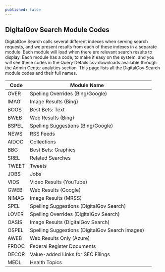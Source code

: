 ```yaml
---
published: false
---
```


## DigitalGov Search Module Codes

DigitalGov Search calls several different indexes when serving search requests, and we present results from each of these indexes in a separate module. Each module will load when there are relevant search results to display. Each module has a code, to make it easy on the system, and you will see these codes in the Query Details csv downloads available through the Admin Center analytics section. This page lists all the DigitalGov Search module codes and their full names. 

| Code  | Module Name                                     |                            |
|-------|-------------------------------------------------|:--------------------------:|
| OVER  | Spelling Overrides (Bing/Google)                |                            |
| IMAG  | Image Results (Bing)                            |                            |
| BOOS  | Best Bets: Text                                 |                            |
| BWEB  | Web Results (Bing)                              |                            |
| BSPEL | Spelling Suggestions (Bing/Google)              |                            |
| NEWS  | RSS Feeds                                       |                            |
| AIDOC | Collections                                     |                            |
| BBG   | Best Bets: Graphics                             |                            |
| SREL  | Related Searches                                |                            |
| TWEET | Tweets                                          |                            |
| JOBS  | Jobs                                            |                            |
| VIDS  | Video Results (YouTube)                         |                            |
| GWEB  | Web Results (Google)                            |                            |
| NIMAG | Image Results (MRSS)                            |                            |
| SPEL  | Spelling Suggestions (DigitalGov Search)        |                            |
| LOVER | Spelling Overrides (DigitalGov Search)          |                            |
| OASIS | Image Results (DigitalGov Search)               |                            |
| OSPEL | Spelling Suggestions (DigitalGov Search Images) |                            |
| AWEB  | Web Results Only (Azure)                        |                            |
| FRDOC | Federal Register Documents                      |                            |
| DECOR | Value-added Links for SEC Filings               |                            |
| MEDL  | Health Topics                                   |                            |